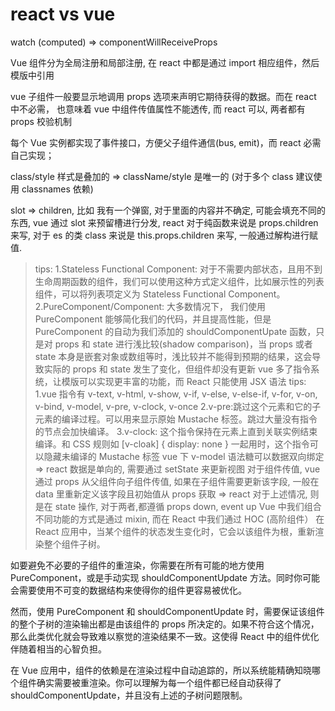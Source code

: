 # react vs vue

watch (computed) => componentWillReceiveProps

Vue 组件分为全局注册和局部注册, 在 react 中都是通过 import 相应组件，然后模版中引用

vue 子组件一般要显示地调用 props 选项来声明它期待获得的数据。而在 react 中不必需， 也意味着 vue 中组件传值属性不能透传, 而 react 可以, 两者都有 props 校验机制

每个 Vue 实例都实现了事件接口，方便父子组件通信(bus, emit)，而 react 必需自己实现；

class/style 样式是叠加的 => className/style 是唯一的 (对于多个 class 建议使用 classnames 依赖)

slot => children, 比如 我有一个弹窗, 对于里面的内容并不确定, 可能会填充不同的东西, vue 通过 slot 来预留槽进行分发, react 对于纯函数来说是 props.children 来写, 对于 es 的类 class 来说是 this.props.children 来写, 一般通过解构进行赋值.

> tips:
> 1.Stateless Functional Component: 对于不需要内部状态，且用不到生命周期函数的组件，我们可以使用这种方式定义组件，比如展示性的列表组件，可以将列表项定义为 Stateless Functional Component。
> 2.PureComponent/Component: 大多数情况下， 我们使用 PureComponent 能够简化我们的代码，并且提高性能，但是 PureComponent 的自动为我们添加的 shouldComponentUpate 函数，只是对 props 和 state 进行浅比较(shadow comparison)，当 props 或者 state 本身是嵌套对象或数组等时，浅比较并不能得到预期的结果，这会导致实际的 props 和 state 发生了变化，但组件却没有更新
> vue 多了指令系统，让模版可以实现更丰富的功能，而 React 只能使用 JSX 语法
> tips:
> 1.vue 指令有 v-text, v-html, v-show, v-if, v-else, v-else-if, v-for, v-on, v-bind, v-model, v-pre, v-clock, v-once
> 2.v-pre:跳过这个元素和它的子元素的编译过程。可以用来显示原始 Mustache 标签。跳过大量没有指令的节点会加快编译。
> 3.v-clock: 这个指令保持在元素上直到关联实例结束编译。和 CSS 规则如 [v-cloak] { display: none } 一起用时，这个指令可以隐藏未编译的 Mustache 标签
> vue 下 v-model 语法糖可以数据双向绑定 => react 数据是单向的, 需要通过 setState 来更新视图
> 对于组件传值, vue 通过 props 从父组件向子组件传值, 如果在子组件需要更新该字段, 一般在 data 里重新定义该字段且初始值从 props 获取 => react 对于上述情况, 则是在 state 操作, 对于两者,都遵循 props down, event up
> Vue 中我们组合不同功能的方式是通过 mixin, 而在 React 中我们通过 HOC (高阶组件）
> 在 React 应用中，当某个组件的状态发生变化时，它会以该组件为根，重新渲染整个组件子树。

如要避免不必要的子组件的重渲染，你需要在所有可能的地方使用 PureComponent，或是手动实现 shouldComponentUpdate 方法。同时你可能会需要使用不可变的数据结构来使得你的组件更容易被优化。

然而，使用 PureComponent 和 shouldComponentUpdate 时，需要保证该组件的整个子树的渲染输出都是由该组件的 props 所决定的。如果不符合这个情况，那么此类优化就会导致难以察觉的渲染结果不一致。这使得 React 中的组件优化伴随着相当的心智负担。

在 Vue 应用中，组件的依赖是在渲染过程中自动追踪的，所以系统能精确知晓哪个组件确实需要被重渲染。你可以理解为每一个组件都已经自动获得了 shouldComponentUpdate，并且没有上述的子树问题限制。
